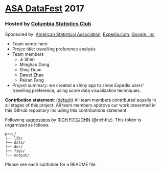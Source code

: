 # [ASA DataFest](http://ww2.amstat.org/education/datafest/) 2017 

### Hosted by [Columbia Statistics Club](https://www.facebook.com/columbiastatisticsclub)

Sponsored by: [American Statistical Association](http://www.amstat.org/), [Expedia.com](https://www.expedia.com/), [Google, Inc](https://www.google.com/intl/en/about/)

+ Team name: hero
+ Projec title: travelling preference analysis 
+ Team members
	+ Ji Shen
	+ Minghao Dong
	+ Shiqi Duan
	+ Dawei Zhao
	+ Peiran Fang
+ Project summary: we created a shiny app to show Expedia users' travelling preference, using some data visualization techniques. 
	
**Contribution statement**: ([default](doc/a_note_on_contributions.md)) All team members contributed equally in all stages of this project. All team members approve our work presented in this GitHub repository including this contributions statement. 

Following [suggestions](http://nicercode.github.io/blog/2013-04-05-projects/) by [RICH FITZJOHN](http://nicercode.github.io/about/#Team) (@richfitz). This folder is orgarnized as follows.

```
proj/
├── lib/
├── data/
├── doc/
├── figs/
└── output/
```

Please see each subfolder for a README file.
